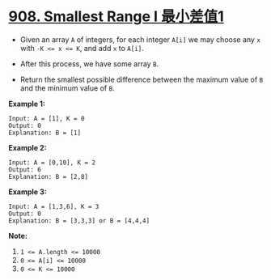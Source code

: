 # [908. Smallest Range I 最小差值1](https://leetcode.com/problems/smallest-range-i/)

* Given an array `A` of integers, for each integer `A[i]` we may choose any `x` with `-K <= x <= K`, and add `x` to `A[i]`.

* After this process, we have some array `B`.

* Return the smallest possible difference between the maximum value of `B` and the minimum value of `B`.

**Example 1:**

```
Input: A = [1], K = 0
Output: 0
Explanation: B = [1]
```

**Example 2:**

```
Input: A = [0,10], K = 2
Output: 6
Explanation: B = [2,8]
```

**Example 3:**

```
Input: A = [1,3,6], K = 3
Output: 0
Explanation: B = [3,3,3] or B = [4,4,4]
```

**Note:**

1. `1 <= A.length <= 10000`
2. `0 <= A[i] <= 10000`
3. `0 <= K <= 10000`